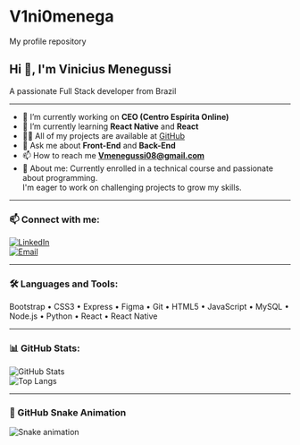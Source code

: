 # V1ni0menega

My profile repository  

## Hi 👋, I'm Vinicius Menegussi  
A passionate Full Stack developer from Brazil

---

- 🔭 I’m currently working on **CEO (Centro Espírita Online)**
- 🌱 I’m currently learning **React Native** and **React**
- 👨‍💻 All of my projects are available at [GitHub](https://github.com/V1ni0menega?tab=repositories)
- 💬 Ask me about **Front-End** and **Back-End**
- 📫 How to reach me **Vmenegussi08@gmail.com**
- 📄 About me: Currently enrolled in a technical course and passionate about programming.  
  I'm eager to work on challenging projects to grow my skills.

---

### 📫 Connect with me:
[![LinkedIn](https://img.shields.io/badge/LinkedIn-0077B5?style=for-the-badge&logo=linkedin&logoColor=white)](https://www.linkedin.com/in/vinicius-menegussi-80895824b/)  
[![Email](https://img.shields.io/badge/Email-D14836?style=for-the-badge&logo=gmail&logoColor=white)](mailto:Vmenegussi08@gmail.com)

---

### 🛠 Languages and Tools:
Bootstrap • CSS3 • Express • Figma • Git • HTML5 • JavaScript • MySQL • Node.js • Python • React • React Native

---

### 📊 GitHub Stats:
![GitHub Stats](https://github-readme-stats.vercel.app/api?username=V1ni0menega&show_icons=true&theme=radical)  
![Top Langs](https://github-readme-stats.vercel.app/api/top-langs/?username=V1ni0menega&layout=compact&theme=radical)

---

### 🐍 GitHub Snake Animation
![Snake animation](https://raw.githubusercontent.com/V1ni0menega/V1ni0menega/output/github-contribution-grid-snake.svg)
